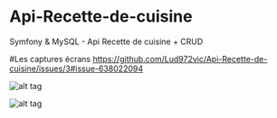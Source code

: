 # Api-Recette-de-cuisine
Symfony & MySQL - Api Recette de cuisine + CRUD

#Les captures écrans https://github.com/Lud972vic/Api-Recette-de-cuisine/issues/3#issue-638022094

![alt tag](https://user-images.githubusercontent.com/52196263/84549442-42c87b00-ad08-11ea-8144-bca0c0a10bf8.PNG)

![alt tag](https://user-images.githubusercontent.com/52196263/84549436-41974e00-ad08-11ea-9f01-98375e40dae2.PNG)
